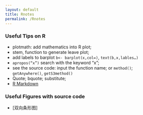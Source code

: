 ```yaml
---
layout: default
title: Rnotes
permalink: /Rnotes
---
```


### Useful Tips on R
   - plotmath: add mathematics into R plot;
   - stem, function to generate leave plot;
   - add labels to barplot `b<- barplot(x,col=)`, `text(b,x,lables…)`
   - `apropos(“x”)` search with the keyword “x”;
   - see the source code: input the function name; or `method()`; `getAnywhere()`, `getS3method()`
   - Quote; bquote; substitute; 
   - [R Markdown](https://www.jianshu.com/p/f50ac311b591)

### Useful Figures with source code
   - [双向条形图]
